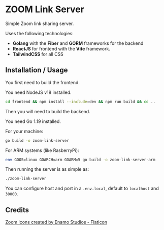 # ZOOM Link Server

Simple Zoom link sharing server.

Uses the following technologies:

- **Golang** with the **Fiber** and **GORM** frameworks for the backend
- **ReactJS** for frontend with the **Vite** framework.
- **TailwindCSS** for all CSS

## Installation / Usage

You first need to build the frontend.

You need NodeJS v18 installed.

```sh
cd frontend && npm install --include=dev && npm run build && cd ..
```

Then you will need to build the backend.

You need Go 1.19 installed.

For your machine:

```sh
go build -o zoom-link-server
```

For ARM systems (like RasberryPi):

```sh
env GOOS=linux GOARCH=arm GOARM=5 go build -o zoom-link-server-arm
```

Then running the server is as simple as:

```sh
./zoom-link-server
```

You can configure host and port in a `.env.local`, default to `localhost` and `30000`.

## Credits

<a href="https://www.flaticon.com/free-icons/zoom" title="zoom icons">Zoom icons created by Enamo Studios - Flaticon</a>
